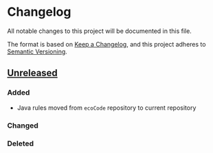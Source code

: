 # Changelog

All notable changes to this project will be documented in this file.

The format is based on [Keep a Changelog](https://keepachangelog.com/en/1.0.0/),
and this project adheres to [Semantic Versioning](https://semver.org/spec/v2.0.0.html).

## [Unreleased]

### Added

- Java rules moved from `ecoCode` repository to current repository

### Changed

### Deleted

[unreleased]: https://github.com/green-code-initiative/ecoCode-java/compare/v1.5.0...HEAD
[1.4.0]: https://github.com/green-code-initiative/ecoCode-java/compare/v0.0.0...1.5.0

